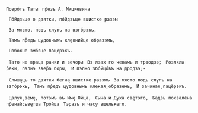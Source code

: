  `Повро́тъ Таты`
` пр̌езъ А. Мицкевича`

` По́йдзьце о дзятки, по́йдзьце вшистке разэм`

` За място, подъ слупъ на взго́рэкъ,`

` Тамъ пр̌едъ цудовнымъ клęкнийце образэмъ,`

` Побожне змо́вце пацёрэкъ.`

` Тато не враца ранки и вечоры`
` Вэ лзах го чекамъ и трводзэ;`
` Розлялы р̌еки, пэлнэ звер̌а боры,`
` И пэлно збо́йцо́въ на дродзэ;-`

` Слышąцъ то дзятки бегнą вшистке разэмъ`
` За място подъ слупъ на взго́рэкъ,`
` Тамъ пр̌едъ цудовнымъ клęкая̨ образемъ,`
` И зачиная̨ пацёрэкъ.`

` Цалуя̨ земę, потэмъ въ Имę Ойца,`
` Сына и Духа свęтэго,`
` Бąдзь похвалёна пр̌енайсьвęтша Тро́йца`
` Тэразъ и часу вшелькего.`
